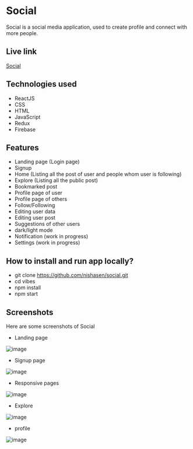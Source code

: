 # Social
Social is a social media application, used to create profile and connect with more people.

## Live link
[Social](https://socialconnect.vercel.app/)

## Technologies used
- ReactJS
- CSS
- HTML
- JavaScript
- Redux
- Firebase

## Features 
- Landing page (Login page)
- Signup 
- Home (Listing all the post of user and people whom user is following)
- Explore (Listing all the public post)
- Bookmarked post
- Profile page of user
- Profile page of others
- Follow/Following
- Editing user data
- Editing user post
- Suggestions of other users
- dark/light mode
- Notification (work in progress)
- Settings (work in progress)

## How to install and run app locally?
- git clone https://github.com/nishasen/social.git
- cd vibes
- npm install
- npm start

## Screenshots
Here are some screenshots of Social

- Landing page

![image](https://user-images.githubusercontent.com/43262505/171478820-ae17ac91-d2e8-40da-baf4-d79d48053f38.png)

- Signup page

![image](https://user-images.githubusercontent.com/43262505/171478917-c8de1570-f7da-433a-af6e-356fd1e7bc09.png)

- Responsive pages

![image](https://user-images.githubusercontent.com/43262505/171479592-dd968de8-931e-4879-88a7-e382f154315a.png)

- Explore

![image](https://user-images.githubusercontent.com/43262505/171479166-2c944b36-6657-4d98-88b7-fa9446c15278.png)

- profile

![image](https://user-images.githubusercontent.com/43262505/171479300-1927e4b1-fa9e-40d6-8aca-d6ad77f49415.png)
